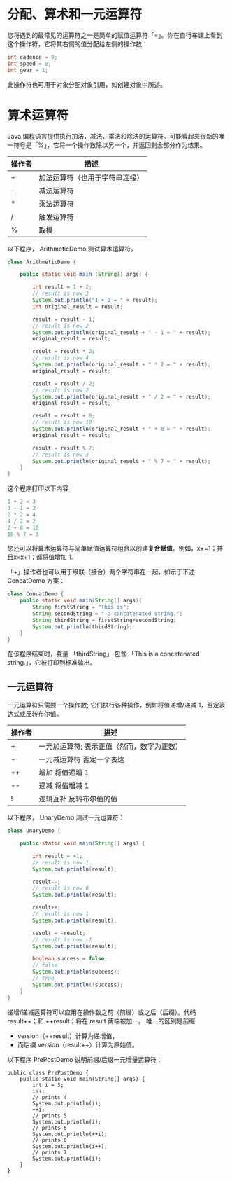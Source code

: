 # 分配、算术和一元运算符

您将遇到的最常见的运算符之一是简单的赋值运算符「=」。你在自行车课上看到这个操作符，它将其右侧的值分配给左侧的操作数：


```java
int cadence = 0;
int speed = 0;
int gear = 1;
```

此操作符也可用于对象分配对象引用，如创建对象中所述。

# 算术运算符
Java 编程语言提供执行加法，减法，乘法和除法的运算符。可能看起来很新的唯一符号是「%」，它将一个操作数除以另一个，并返回剩余部分作为结果。

| 操作者 | 描述                           |
|--------|--------------------------------|
| +      | 加法运算符（也用于字符串连接） |
| -      | 减法运算符                     |
| *      | 乘法运算符                     |
| /      | 触发运算符                     |
| %      | 取模                           |

以下程序， ArithmeticDemo 测试算术运算符。

```java
class ArithmeticDemo {

    public static void main (String[] args) {

        int result = 1 + 2;
        // result is now 3
        System.out.println("1 + 2 = " + result);
        int original_result = result;

        result = result - 1;
        // result is now 2
        System.out.println(original_result + " - 1 = " + result);
        original_result = result;

        result = result * 2;
        // result is now 4
        System.out.println(original_result + " * 2 = " + result);
        original_result = result;

        result = result / 2;
        // result is now 2
        System.out.println(original_result + " / 2 = " + result);
        original_result = result;

        result = result + 8;
        // result is now 10
        System.out.println(original_result + " + 8 = " + result);
        original_result = result;

        result = result % 7;
        // result is now 3
        System.out.println(original_result + " % 7 = " + result);
    }
}

```

这个程序打印以下内容
```java
1 + 2 = 3
3 - 1 = 2
2 * 2 = 4
4 / 2 = 2
2 + 8 = 10
10 % 7 = 3
```

您还可以将算术运算符与简单赋值运算符组合以创建**复合赋值**。例如，x+=1；并且x=x+1；都将值增加 1。

「+」操作者也可以用于级联（接合）两个字符串在一起，如示于下述 ConcatDemo 方案：

```java
class ConcatDemo {
    public static void main(String[] args){
        String firstString = "This is";
        String secondString = " a concatenated string.";
        String thirdString = firstString+secondString;
        System.out.println(thirdString);
    }
}
```
在该程序结束时，变量 「thirdString」 包含 「This is a concatenated string.」，它被打印到标准输出。

## 一元运算符

一元运算符只需要一个操作数; 它们执行各种操作，例如将值递增/递减 1，否定表达式或反转布尔值。


| 操作者 | 描述                                       |
|--------|--------------------------------------------|
| +      | 一元加运算符; 表示正值（然而，数字为正数） |
| -      | 一元减运算符 否定一个表达                  |
| ++     | 增加 将值递增 1                            |
| --     | 递减 将值增减 1                            |
| !      | 逻辑互补 反转布尔值的值                    |

以下程序， UnaryDemo 测试一元运算符：

```java
class UnaryDemo {

    public static void main(String[] args) {

        int result = +1;
        // result is now 1
        System.out.println(result);

        result--;
        // result is now 0
        System.out.println(result);

        result++;
        // result is now 1
        System.out.println(result);

        result = -result;
        // result is now -1
        System.out.println(result);

        boolean success = false;
        // false
        System.out.println(success);
        // true
        System.out.println(!success);
    }
}
```

递增/递减运算符可以应用在操作数之前（前缀）或之后（后缀）。代码 result++；和 ++result；将在 result 两端被加一。
唯一的区别是前缀
- version（++result）计算为递增值，
- 而后缀 version（result++）计算为原始值。

以下程序 PrePostDemo 说明前缀/后缀一元增量运算符：

```java{10-13}
public class PrePostDemo {
    public static void main(String[] args) {
        int i = 3;
        i++;
        // prints 4
        System.out.println(i);
        ++i;
        // prints 5
        System.out.println(i);
        // prints 6
        System.out.println(++i);
        // prints 6
        System.out.println(i++);
        // prints 7
        System.out.println(i);
    }
}
```
